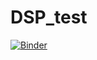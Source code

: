 # DSP_test

[![Binder](https://mybinder.org/badge_logo.svg)](https://mybinder.org/v2/gh/miyazaki-ryoichi/DSP_test/main)

